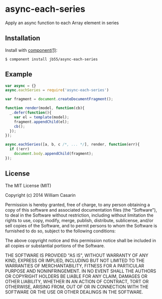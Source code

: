 
# async-each-series

  Apply an async function to each Array element in series

## Installation

  Install with [component(1)](http://component.io):

    $ component install jb55/async-each-series

## Example

```js
var async = {}
async.eachSeries = require('async-each-series')

var fragment = document.createDocumentFragment();

function render(model, function(cb){
  _.defer(function(){
    var el = template(model);
    fragment.appendChild(el);
    cb();
  });
});

async.eachSeries([a, b, c /*, ... */], render, function(err){
  if (!err)
    document.body.appendChild(fragment);
});
```


## License

  The MIT License (MIT)

  Copyright (c) 2014 William Casarin

  Permission is hereby granted, free of charge, to any person obtaining a copy
  of this software and associated documentation files (the "Software"), to deal
  in the Software without restriction, including without limitation the rights
  to use, copy, modify, merge, publish, distribute, sublicense, and/or sell
  copies of the Software, and to permit persons to whom the Software is
  furnished to do so, subject to the following conditions:

  The above copyright notice and this permission notice shall be included in
  all copies or substantial portions of the Software.

  THE SOFTWARE IS PROVIDED "AS IS", WITHOUT WARRANTY OF ANY KIND, EXPRESS OR
  IMPLIED, INCLUDING BUT NOT LIMITED TO THE WARRANTIES OF MERCHANTABILITY,
  FITNESS FOR A PARTICULAR PURPOSE AND NONINFRINGEMENT. IN NO EVENT SHALL THE
  AUTHORS OR COPYRIGHT HOLDERS BE LIABLE FOR ANY CLAIM, DAMAGES OR OTHER
  LIABILITY, WHETHER IN AN ACTION OF CONTRACT, TORT OR OTHERWISE, ARISING FROM,
  OUT OF OR IN CONNECTION WITH THE SOFTWARE OR THE USE OR OTHER DEALINGS IN
  THE SOFTWARE.
